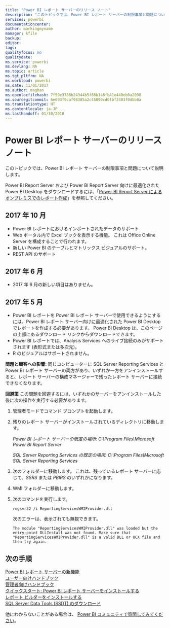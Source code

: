 ```yaml
---
title: "Power BI レポート サーバーのリリース ノート"
description: "このトピックでは、Power BI レポート サーバーの制限事項と問題について説明します。"
services: powerbi
documentationcenter: 
author: markingmyname
manager: kfile
backup: 
editor: 
tags: 
qualityfocus: no
qualitydate: 
ms.service: powerbi
ms.devlang: NA
ms.topic: article
ms.tgt_pltfrm: NA
ms.workload: powerbi
ms.date: 11/01/2017
ms.author: maghan
ms.openlocfilehash: 7f59e3788b24344b5f86b146fb41e440eb0a2098
ms.sourcegitcommit: 6e693f9caf98385a2c45890cd0fbf2403f0dbb8a
ms.translationtype: HT
ms.contentlocale: ja-JP
ms.lasthandoff: 01/30/2018
---
```

# <a name="power-bi-report-server-release-notes"></a>Power BI レポート サーバーのリリース ノート
このトピックでは、Power BI レポート サーバーの制限事項と問題について説明します。

Power BI Report Server および Power BI Report Server 向けに最適化された Power BI Desktop をダウンロードするには、「[Power BI Report Server によるオンプレミスでのレポート作成](https://powerbi.microsoft.com/report-server/)」を参照してください。

## <a name="october-2017"></a>2017 年 10 月
* Power BI レポートにおけるインポートされたデータのサポート
* Web ポータル内で Excel ブックを表示する機能。 これは Office Online Server を構成することで行われます。
* 新しい Power BI のテーブルとマトリックス ビジュアルのサポート。
* REST API のサポート

## <a name="june-2017"></a>2017 年 6 月
* 2017 年 6 月の新しい項目はありません。

## <a name="may-2017"></a>2017 年 5 月
* Power BI レポートを Power BI レポート サーバーで使用できるようにするには、Power BI レポート サーバー向けに最適化された Power BI Desktop でレポートを作成する必要があります。 Power BI Desktop は、このページの上部にあるダウンロード リンクからダウンロードできます。
* Power BI レポートでは、Analysis Services へのライブ接続のみがサポートされます (表形式または多次元)。
* R のビジュアルはサポートされません。

**問題と顧客への影響:** 同じコンピューターに SQL Server Reporting Services と Power BI レポート サーバーの両方があり、いずれか一方をアンインストールすると、レポート サーバーの構成マネージャーで残ったレポート サーバーに接続できなくなります。

**回避策** この問題を回避するには、いずれかのサーバーをアンインストールした後に次の操作を実行する必要があります。

1. 管理者モードでコマンド プロンプトを起動します。
2. 残りのレポート サーバーがインストールされているディレクトリに移動します。
   
    *Power BI レポート サーバーの既定の場所: C:\Program Files\Microsoft Power BI Report Server*
   
    *SQL Server Reporting Services の既定の場所: C:\Program Files\Microsoft SQL Server Reporting Services*
3. 次のフォルダーに移動します。 これは、残っているレポート サーバーに応じて、*SSRS* または *PBIRS* のいずれかになります。
4. WMI フォルダーに移動します。
5. 次のコマンドを実行します。
   
    ```
    regsvr32 /i ReportingServicesWMIProvider.dll
    ```
   
    次のエラーは、表示されても無視できます。
   
    ```
    The module "ReportingServicesWMIProvider.dll" was loaded but the entry-point DLLInstall was not found. Make sure that "ReportingServicesWMIProvider.dll" is a valid DLL or OCX file and then try again.
    ```

## <a name="next-steps"></a>次の手順
[Power BI レポート サーバーの新機能](whats-new.md)  
[ユーザー向けハンドブック](user-handbook-overview.md)  
[管理者向けハンドブック](admin-handbook-overview.md)  
[クイックスタート: Power BI レポート サーバーをインストールする](quickstart-install-report-server.md)  
[レポート ビルダーをインストールする](https://docs.microsoft.com/sql/reporting-services/install-windows/install-report-builder)  
[SQL Server Data Tools (SSDT) のダウンロード](http://go.microsoft.com/fwlink/?LinkID=616714)

他にわからないことがある場合は、 [Power BI コミュニティで質問してみてください](https://community.powerbi.com/)。

